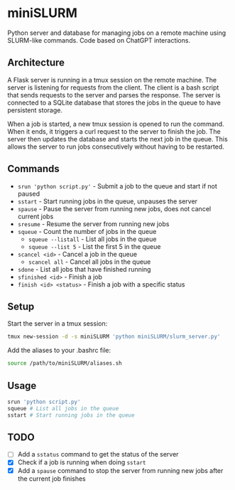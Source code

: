 # miniSLURM
Python server and database for managing jobs on a remote machine using SLURM-like commands.
Code based on ChatGPT interactions.

## Architecture
A Flask server is running in a tmux session on the remote machine. The server is listening for requests from the client. The client is a bash script that sends requests to the server and parses the response. The server is connected to a SQLite database that stores the jobs in the queue to have persistent storage.

When a job is started, a new tmux session is opened to run the command. When it ends, it triggers a curl request to the server to finish the job. The server then updates the database and starts the next job in the queue. This allows the server to run jobs consecutively without having to be restarted.

## Commands
- `srun 'python script.py'` - Submit a job to the queue and start if not paused
- `sstart` - Start running jobs in the queue, unpauses the server
- `spause` - Pause the server from running new jobs, does not cancel current jobs
- `sresume` - Resume the server from running new jobs
- `squeue` - Count the number of jobs in the queue
  - `squeue --listall` - List all jobs in the queue
  - `squeue --list 5` - List the first 5 in the queue
- `scancel <id>` - Cancel a job in the queue
  - `scancel all` - Cancel all jobs in the queue
- `sdone` - List all jobs that have finished running
- `sfinished <id>` - Finish a job 
- `finish <id> <status>` - Finish a job with a specific status

## Setup
Start the server in a tmux session:
```bash
tmux new-session -d -s miniSLURM 'python miniSLURM/slurm_server.py'
```

Add the aliases to your .bashrc file:
```bash
source /path/to/miniSLURM/aliases.sh
```

## Usage
```bash
srun 'python script.py'
squeue # List all jobs in the queue
sstart # Start running jobs in the queue
```

<!-- ## Issues
- Proxy blocking curl requests
  - Solution: Add the following to your .bashrc file
```bash
alias curl='curl --noproxy localhost'
``` -->

## TODO
- [ ] Add a `sstatus` command to get the status of the server
- [x] Check if a job is running when doing `sstart`
- [x] Add a `spause` command to stop the server from running new jobs after the current job finishes